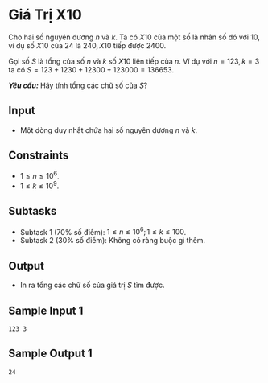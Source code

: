 # Giá Trị X10

Cho hai số nguyên dương $n$ và $k$. Ta có $X10$ của một số là nhân số đó với $10,$ ví dụ số $X10$ của $24$ là $240, X10$ tiếp được $2400$. 

Gọi số $S$ là tổng của số $n$ và $k$ số $X10$ liên tiếp của $n$. Ví dụ với $n = 123, k = 3$ ta có $S = 123 + 1230 + 12300 + 123000 = 136653$. 

***Yêu cầu:*** Hãy tính tổng các chữ số của $S?$

## Input

- Một dòng duy nhất chứa hai số nguyên dương $n$ và $k$.

## Constraints

- $1 \le n \le 10^6$.
- $1 \le k \le 10^9$.

## Subtasks

- Subtask $1$ ($70\%$ số điểm): $1 \le n \le 10^6; 1 \le k \le 100$.
- Subtask $2$ ($30\%$ số điểm): Không có ràng buộc gì thêm.

## Output

- In ra tổng các chữ số của giá trị $S$ tìm được.

## Sample Input 1

```
123 3
```

## Sample Output 1

```
24
```

